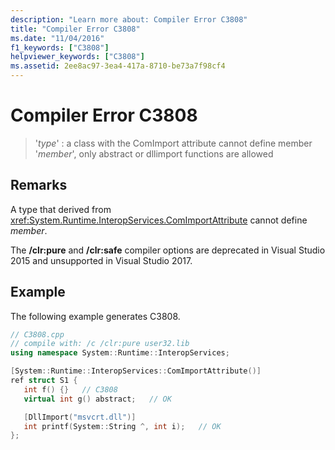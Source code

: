 ```yaml
---
description: "Learn more about: Compiler Error C3808"
title: "Compiler Error C3808"
ms.date: "11/04/2016"
f1_keywords: ["C3808"]
helpviewer_keywords: ["C3808"]
ms.assetid: 2ee8ac97-3ea4-417a-8710-be73a7f98cf4
---
```

# Compiler Error C3808

> '*type*' : a class with the ComImport attribute cannot define member '*member*', only abstract or dllimport functions are allowed

## Remarks

A type that derived from <xref:System.Runtime.InteropServices.ComImportAttribute> cannot define *member*.

The **/clr:pure** and **/clr:safe** compiler options are deprecated in Visual Studio 2015 and unsupported in Visual Studio 2017.

## Example

The following example generates C3808.

```cpp
// C3808.cpp
// compile with: /c /clr:pure user32.lib
using namespace System::Runtime::InteropServices;

[System::Runtime::InteropServices::ComImportAttribute()]
ref struct S1 {
   int f() {}   // C3808
   virtual int g() abstract;   // OK

   [DllImport("msvcrt.dll")]
   int printf(System::String ^, int i);   // OK
};
```
